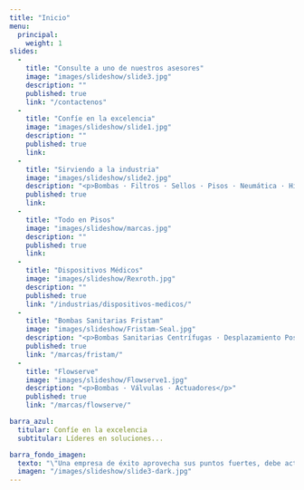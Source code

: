 ```yaml
---
title: "Inicio"
menu:
  principal:
    weight: 1
slides:
  -
    title: "Consulte a uno de nuestros asesores"
    image: "images/slideshow/slide3.jpg"
    description: ""
    published: true
    link: "/contactenos"
  -
    title: "Confíe en la excelencia"
    image: "images/slideshow/slide1.jpg"
    description: ""
    published: true
    link:
  -
    title: "Sirviendo a la industria"
    image: "images/slideshow/slide2.jpg"
    description: "<p>Bombas · Filtros · Sellos · Pisos · Neumática · Hidráulica</p>"
    published: true
    link:
  -
    title: "Todo en Pisos"
    image: "images/slideshow/marcas.jpg"
    description: ""
    published: true
    link:
  -
    title: "Dispositivos Médicos"
    image: "images/slideshow/Rexroth.jpg"
    description: ""
    published: true
    link: "/industrias/dispositivos-medicos/"
  -
    title: "Bombas Sanitarias Fristam"
    image: "images/slideshow/Fristam-Seal.jpg"
    description: "<p>Bombas Sanitarias Centrífugas · Desplazamiento Positivas · Mezcladoras</p>"
    published: true
    link: "/marcas/fristam/"
  -
    title: "Flowserve"
    image: "images/slideshow/Flowserve1.jpg"
    description: "<p>Bombas · Válvulas · Actuadores</p>"
    published: true
    link: "/marcas/flowserve/"

barra_azul:
  titular: Confíe en la excelencia
  subtitular: Líderes en soluciones...

barra_fondo_imagen:
  texto: "\"Una empresa de éxito aprovecha sus puntos fuertes, debe actuar con rapidez y flexibilidad, y se concentra en lo esencial. Y para nosotros lo esencial es la satisfacción del cliente.\""
  imagen: "/images/slideshow/slide3-dark.jpg"
---
```

